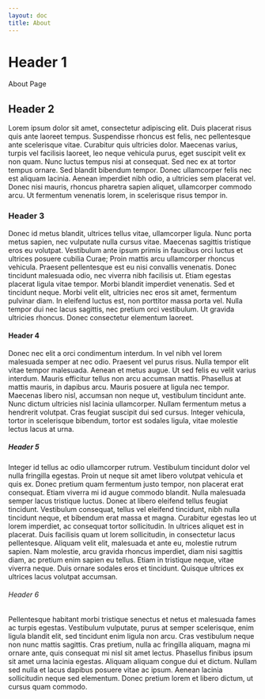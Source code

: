 ```yaml
---
layout: doc
title: About
---
```


<h1>Header 1</h1>
<p>About Page</p>
<h2>Header 2</h2>
<p>Lorem ipsum dolor sit amet, consectetur adipiscing elit. Duis placerat risus quis ante laoreet tempus. Suspendisse rhoncus est felis, nec pellentesque ante scelerisque vitae. Curabitur quis ultricies dolor. Maecenas varius, turpis vel facilisis laoreet, leo neque vehicula purus, eget suscipit velit ex non quam. Nunc luctus tempus nisi at consequat. Sed nec ex at tortor tempus ornare. Sed blandit bibendum tempor. Donec ullamcorper felis nec est aliquam lacinia. Aenean imperdiet nibh odio, a ultricies sem placerat vel. Donec nisi mauris, rhoncus pharetra sapien aliquet, ullamcorper commodo arcu. Ut fermentum venenatis lorem, in scelerisque risus tempor in.</p>
<h3>Header 3</h3>
<p>Donec id metus blandit, ultrices tellus vitae, ullamcorper ligula. Nunc porta metus sapien, nec vulputate nulla cursus vitae. Maecenas sagittis tristique eros eu volutpat. Vestibulum ante ipsum primis in faucibus orci luctus et ultrices posuere cubilia Curae; Proin mattis arcu ullamcorper rhoncus vehicula. Praesent pellentesque est eu nisi convallis venenatis. Donec tincidunt malesuada odio, nec viverra nibh facilisis ut. Etiam egestas placerat ligula vitae tempor. Morbi blandit imperdiet venenatis. Sed et tincidunt neque. Morbi velit elit, ultricies nec eros sit amet, fermentum pulvinar diam. In eleifend luctus est, non porttitor massa porta vel. Nulla tempor dui nec lacus sagittis, nec pretium orci vestibulum. Ut gravida ultricies rhoncus. Donec consectetur elementum laoreet.</p>
<h4>Header 4</h4>
<p>Donec nec elit a orci condimentum interdum. In vel nibh vel lorem malesuada semper at nec odio. Praesent vel purus risus. Nulla tempor elit vitae tempor malesuada. Aenean et metus augue. Ut sed felis eu velit varius interdum. Mauris efficitur tellus non arcu accumsan mattis. Phasellus at mattis mauris, in dapibus arcu. Mauris posuere at ligula nec tempor. Maecenas libero nisl, accumsan non neque ut, vestibulum tincidunt ante. Nunc dictum ultricies nisl lacinia ullamcorper. Nullam fermentum metus a hendrerit volutpat. Cras feugiat suscipit dui sed cursus. Integer vehicula, tortor in scelerisque bibendum, tortor est sodales ligula, vitae molestie lectus lacus at urna.</p>
<h5>Header 5</h5>
<p>Integer id tellus ac odio ullamcorper rutrum. Vestibulum tincidunt dolor vel nulla fringilla egestas. Proin ut neque sit amet libero volutpat vehicula et quis ex. Donec pretium quam fermentum justo tempor, non placerat erat consequat. Etiam viverra mi id augue commodo blandit. Nulla malesuada semper lacus tristique luctus. Donec at libero eleifend tellus feugiat tincidunt. Vestibulum consequat, tellus vel eleifend tincidunt, nibh nulla tincidunt neque, et bibendum erat massa et magna. Curabitur egestas leo ut lorem imperdiet, ac consequat tortor sollicitudin. In ultrices aliquet est in placerat. Duis facilisis quam ut lorem sollicitudin, in consectetur lacus pellentesque. Aliquam velit elit, malesuada et ante eu, molestie rutrum sapien. Nam molestie, arcu gravida rhoncus imperdiet, diam nisi sagittis diam, ac pretium enim sapien eu tellus. Etiam in tristique neque, vitae viverra neque. Duis ornare sodales eros et tincidunt. Quisque ultrices ex ultrices lacus volutpat accumsan.</p>
<h6>Header 6</h6>
<p>Pellentesque habitant morbi tristique senectus et netus et malesuada fames ac turpis egestas. Vestibulum vulputate, purus at semper scelerisque, enim ligula blandit elit, sed tincidunt enim ligula non arcu. Cras vestibulum neque non nunc mattis sagittis. Cras pretium, nulla ac fringilla aliquam, magna mi ornare ante, quis consequat mi nisl sit amet lectus. Phasellus finibus ipsum sit amet urna lacinia egestas. Aliquam aliquam congue dui et dictum. Nullam sed nulla et lacus dapibus posuere vitae ac ipsum. Aenean lacinia sollicitudin neque sed elementum. Donec pretium lorem et libero dictum, ut cursus quam commodo.</p>
